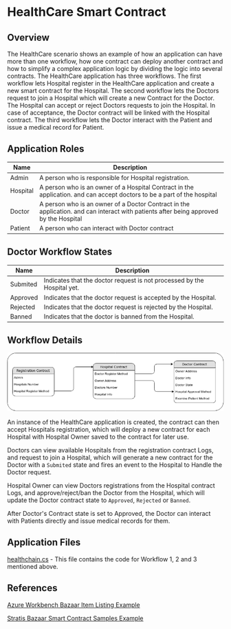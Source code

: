 HealthCare Smart Contract
==========================

Overview 
---------

The HealthCare scenario shows an example of how an application can have more than one workflow, how one contract can deploy another contract and how to simplify a complex application logic by dividing the logic into several contracts.
The HealthCare application has three workflows.  The first workflow lets Hospital register in the HealthCare application and create a new smart contract for the Hospital.  The second workflow lets the Doctors request to join a Hospital which will create a new Contract for the Doctor. The Hospital can accept or reject Doctors requests to join the Hospital. In case of acceptance, the Doctor contract will be linked with the Hospital contract.  The third workflow lets the Doctor interact with the Patient and issue a medical record for Patient.

Application Roles 
------------------

| Name       | Description                                                |
|------------|------------------------------------------------------------|
| Admin      | A person who is responsible for Hospital registration.    |
| Hospital   | A person who is an owner of a Hospital Contract in the application. and can accept doctors to be a part of the hospital|
| Doctor     | A person who is an owner of a Doctor Contract in the application. and can interact with patients after being approved by the Hospital|
| Patient    | A person who can interact with Doctor contract             |

Doctor Workflow States 
------------------------------

| Name          | Description                                                                    |
|---------------|--------------------------------------------------------------------------------|
| Submited      | Indicates that the doctor request is not processed by the Hospital yet.        |
| Approved      | Indicates that the doctor request is accepted by the Hospital.                 |
| Rejected      | Indicates that the doctor request is rejected by the Hospital.                 |
| Banned        | Indicates that the doctor is banned from the Hospital.                         |

Workflow Details
----------------

![](diagram.png)

An instance of the HealthCare application is created, the contract can then accept Hospitals registration, which will deploy a new contract for each Hospital with Hospital Owner saved to the contract for later use.

Doctors can view available Hospitals from the registration contract Logs, and request to join a Hospital, which will generate a new contract for the Doctor with a `Submited` state and fires an event to the Hospital to Handle the Doctor request.

Hospital Owner can view Doctors registrations from the Hospital contract Logs, and approve/reject/ban the Doctor from the Hospital, which will update the Doctor contract state to `Approved`, `Rejected` or `Banned`.

After Doctor's Contract state is set to Approved, the Doctor can interact with Patients directly and issue medical records for them.

Application Files
-----------------

[healthchain.cs](./healthchain.cs) - This file contains the code for Workflow 1, 2 and 3 mentioned above. 

References
-----------------
[Azure Workbench Bazaar Item Listing Example](https://github.com/Azure-Samples/blockchain/tree/master/blockchain-workbench/application-and-smart-contract-samples/bazaar-item-listing)

[Stratis Bazaar Smart Contract Samples Example](https://github.com/stratisproject/StratisSmartContractsSamples/tree/master/src/BazaarItemListingContract)
